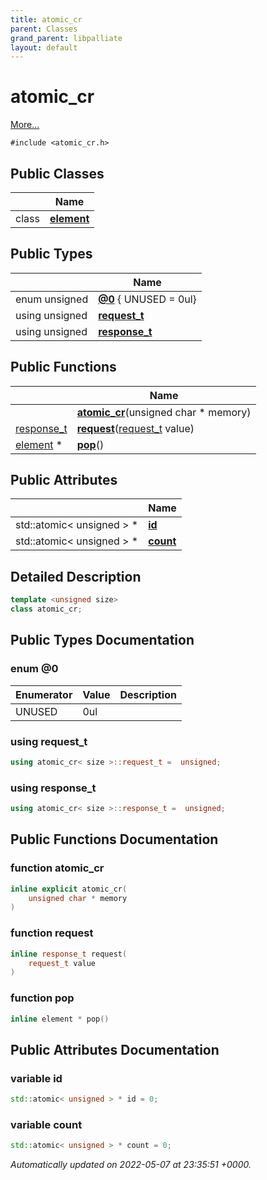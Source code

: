 ```yaml
---
title: atomic_cr
parent: Classes
grand_parent: libpalliate
layout: default
---
```


# atomic_cr



 [More...](#detailed-description)


`#include <atomic_cr.h>`

## Public Classes

|                | Name           |
| -------------- | -------------- |
| class | **[element](/libpalliate/generated/Classes/classatomic__cr_1_1element)**  |

## Public Types

|                | Name           |
| -------------- | -------------- |
| enum unsigned | **[@0](/libpalliate/generated/Classes/classatomic__cr#enum-@0)** { UNUSED = 0ul} |
| using unsigned | **[request_t](/libpalliate/generated/Classes/classatomic__cr#using-request-t)**  |
| using unsigned | **[response_t](/libpalliate/generated/Classes/classatomic__cr#using-response-t)**  |

## Public Functions

|                | Name           |
| -------------- | -------------- |
| | **[atomic_cr](/libpalliate/generated/Classes/classatomic__cr#function-atomic-cr)**(unsigned char * memory) |
| [response_t](/libpalliate/generated/Classes/classatomic__cr#using-response-t) | **[request](/libpalliate/generated/Classes/classatomic__cr#function-request)**([request_t](/libpalliate/generated/Classes/classatomic__cr#using-request-t) value) |
| [element](/libpalliate/generated/Classes/classatomic__cr_1_1element) * | **[pop](/libpalliate/generated/Classes/classatomic__cr#function-pop)**() |

## Public Attributes

|                | Name           |
| -------------- | -------------- |
| std::atomic< unsigned > * | **[id](/libpalliate/generated/Classes/classatomic__cr#variable-id)**  |
| std::atomic< unsigned > * | **[count](/libpalliate/generated/Classes/classatomic__cr#variable-count)**  |

## Detailed Description

```cpp
template <unsigned size>
class atomic_cr;
```

## Public Types Documentation

### enum @0

| Enumerator | Value | Description |
| ---------- | ----- | ----------- |
| UNUSED | 0ul|   |




### using request_t

```cpp
using atomic_cr< size >::request_t =  unsigned;
```


### using response_t

```cpp
using atomic_cr< size >::response_t =  unsigned;
```


## Public Functions Documentation

### function atomic_cr

```cpp
inline explicit atomic_cr(
    unsigned char * memory
)
```


### function request

```cpp
inline response_t request(
    request_t value
)
```


### function pop

```cpp
inline element * pop()
```


## Public Attributes Documentation

### variable id

```cpp
std::atomic< unsigned > * id = 0;
```


### variable count

```cpp
std::atomic< unsigned > * count = 0;
```



_Automatically updated on 2022-05-07 at 23:35:51 +0000._